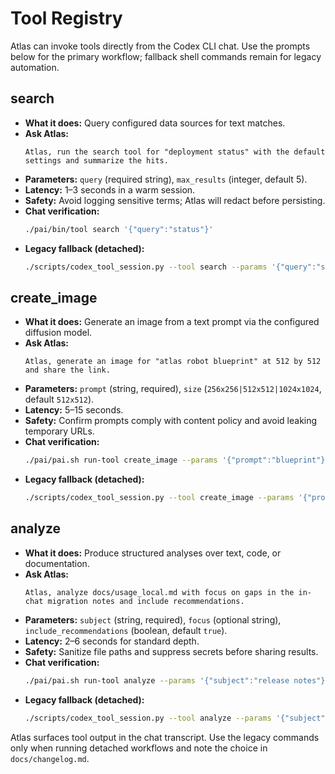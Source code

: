 # Tool Registry

Atlas can invoke tools directly from the Codex CLI chat. Use the prompts below
for the primary workflow; fallback shell commands remain for legacy automation.

## search

- **What it does:** Query configured data sources for text matches.
- **Ask Atlas:**
  ```text
  Atlas, run the search tool for "deployment status" with the default settings and summarize the hits.
  ```
- **Parameters:** `query` (required string), `max_results` (integer, default 5).
- **Latency:** 1–3 seconds in a warm session.
- **Safety:** Avoid logging sensitive terms; Atlas will redact before persisting.
- **Chat verification:**
  ```bash
  ./pai/bin/tool search '{"query":"status"}'
  ```
- **Legacy fallback (detached):**
  ```bash
  ./scripts/codex_tool_session.py --tool search --params '{"query":"status"}'
  ```

## create_image

- **What it does:** Generate an image from a text prompt via the configured diffusion model.
- **Ask Atlas:**
  ```text
  Atlas, generate an image for "atlas robot blueprint" at 512 by 512 and share the link.
  ```
- **Parameters:** `prompt` (string, required), `size` (`256x256|512x512|1024x1024`, default `512x512`).
- **Latency:** 5–15 seconds.
- **Safety:** Confirm prompts comply with content policy and avoid leaking temporary URLs.
- **Chat verification:**
  ```bash
  ./pai/pai.sh run-tool create_image --params '{"prompt":"blueprint"}'
  ```
- **Legacy fallback (detached):**
  ```bash
  ./scripts/codex_tool_session.py --tool create_image --params '{"prompt":"blueprint"}'
  ```

## analyze

- **What it does:** Produce structured analyses over text, code, or documentation.
- **Ask Atlas:**
  ```text
  Atlas, analyze docs/usage_local.md with focus on gaps in the in-chat migration notes and include recommendations.
  ```
- **Parameters:** `subject` (string, required), `focus` (optional string), `include_recommendations` (boolean, default `true`).
- **Latency:** 2–6 seconds for standard depth.
- **Safety:** Sanitize file paths and suppress secrets before sharing results.
- **Chat verification:**
  ```bash
  ./pai/pai.sh run-tool analyze --params '{"subject":"release notes"}'
  ```
- **Legacy fallback (detached):**
  ```bash
  ./scripts/codex_tool_session.py --tool analyze --params '{"subject":"release notes"}'
  ```

Atlas surfaces tool output in the chat transcript. Use the legacy commands only
when running detached workflows and note the choice in `docs/changelog.md`.
